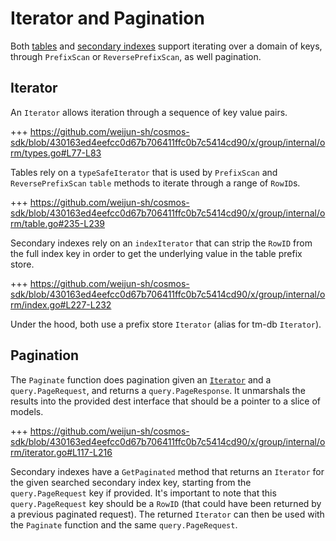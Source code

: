 # Iterator and Pagination

Both [tables](01_table.md) and [secondary indexes](02_secondary_index.md) support iterating over a domain of keys, through `PrefixScan` or `ReversePrefixScan`, as well pagination.

## Iterator

An `Iterator` allows iteration through a sequence of key value pairs.

+++ https://github.com/weijun-sh/cosmos-sdk/blob/430163ed4eefcc0d67b706411ffc0b7c5414cd90/x/group/internal/orm/types.go#L77-L83

Tables rely on a `typeSafeIterator` that is used by `PrefixScan` and `ReversePrefixScan` `table` methods to iterate through a range of `RowID`s.

+++ https://github.com/weijun-sh/cosmos-sdk/blob/430163ed4eefcc0d67b706411ffc0b7c5414cd90/x/group/internal/orm/table.go#235-L239

Secondary indexes rely on an `indexIterator` that can strip the `RowID` from the full index key in order to get the underlying value in the table prefix store.

+++ https://github.com/weijun-sh/cosmos-sdk/blob/430163ed4eefcc0d67b706411ffc0b7c5414cd90/x/group/internal/orm/index.go#L227-L232

Under the hood, both use a prefix store `Iterator` (alias for tm-db `Iterator`).

## Pagination

The `Paginate` function does pagination given an [`Iterator`](#iterator) and a `query.PageRequest`, and returns a `query.PageResponse`.
It unmarshals the results into the provided dest interface that should be a pointer to a slice of models.

+++ https://github.com/weijun-sh/cosmos-sdk/blob/430163ed4eefcc0d67b706411ffc0b7c5414cd90/x/group/internal/orm/iterator.go#L117-L216

Secondary indexes have a `GetPaginated` method that returns an `Iterator` for the given searched secondary index key, starting from the `query.PageRequest` key if provided. It's important to note that this `query.PageRequest` key should be a `RowID` (that could have been returned by a previous paginated request). The returned `Iterator` can then be used with the `Paginate` function and the same `query.PageRequest`.
